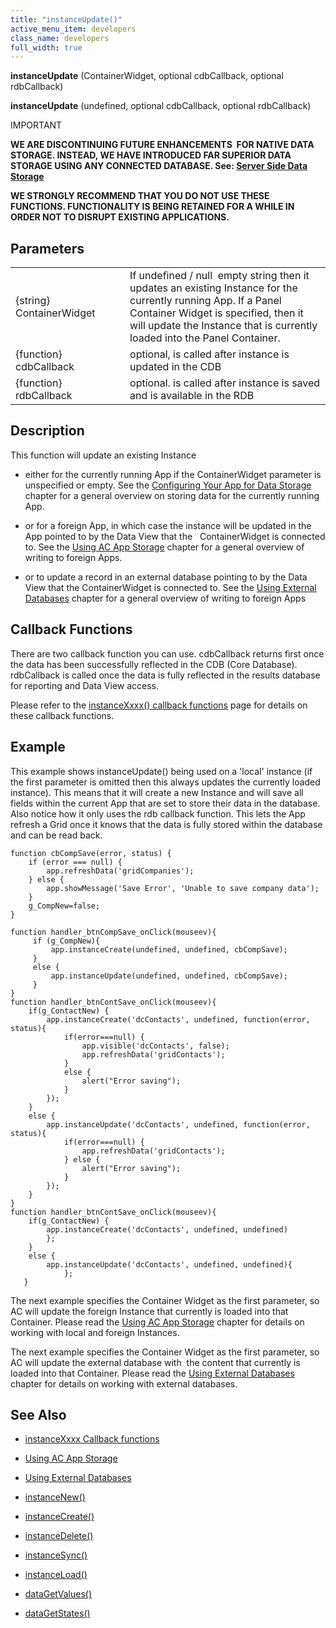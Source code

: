 ```yaml
---
title: "instanceUpdate()"
active_menu_item: developers
class_name: developers
full_width: true
---
```



**instanceUpdate** (ContainerWidget, optional cdbCallback, optional rdbCallback)

**instanceUpdate** (undefined, optional cdbCallback, optional rdbCallback)

IMPORTANT

**WE ARE DISCONTINUING FUTURE ENHANCEMENTS  FOR NATIVE DATA STORAGE. INSTEAD, WE HAVE INTRODUCED FAR SUPERIOR DATA STORAGE USING ANY CONNECTED DATABASE. See: [Server Side Data Storage](../../../data-storage/server-side-data-storage/)**

**WE STRONGLY RECOMMEND THAT YOU DO NOT USE THESE FUNCTIONS. FUNCTIONALITY IS BEING RETAINED FOR A WHILE IN ORDER NOT TO DISRUPT EXISTING APPLICATIONS.**

## Parameters

<table>
<tr>
<td width="175">
{string} ContainerWidget

</td>
<td width="16">
</td>
<td width="689">
If undefined / null  empty string then it updates an existing Instance for the currently running App. If a Panel Container Widget is specified, then it will update the Instance that is currently loaded into the Panel Container.

</td>
</tr>
<tr>
<td width="175">
{function} cdbCallback

</td>
<td width="16">
</td>
<td width="689">
optional, is called after instance is updated in the CDB

</td>
</tr>
<tr>
<td width="175">
{function} rdbCallback

</td>
<td width="16">
</td>
<td width="689">
optional. is called after instance is saved and is available in the RDB

</td>
</tr>
</table>

## Description

This function will update an existing Instance

 - either for the currently running App if the ContainerWidget parameter is unspecified or empty. See the [Configuring Your App for Data Storage](../../../product-guide/advanced-features/data-storage-management/standard-storage-procedures/configuring-your-app-for-data) chapter for a general overview on storing data for the currently running App.

 - or for a foreign App, in which case the instance will be updated in the App pointed to by the Data View that the   ContainerWidget is connected to. See the [Using AC App Storage](../../../product-guide/advanced-features/data-storage-management/crud-in-detail/using-ac-app-storage/) chapter for a general overview of writing to foreign Apps.

 - or to update a record in an external database pointing to by the Data View that the ContainerWidget is connected to. See the [Using External Databases](../../../product-guide/advanced-features/data-storage-management/crud-in-detail/using-external-databases/) chapter for a general overview of writing to foreign Apps

## Callback Functions

There are two callback function you can use. cdbCallback returns first once the data has been successfully reflected in the CDB (Core Database). rdbCallback is called once the data is fully reflected in the results database for reporting and Data View access.

Please refer to the [instanceXxxx() callback functions](instancexxxx-callback-function.htm) page for details on these callback functions.

## Example

This example shows instanceUpdate() being used on a 'local' instance (if the first parameter is omitted then this always updates the currently loaded instance). This means that it will create a new Instance and will save all fields within the current App that are set to store their data in the database. Also notice how it only uses the rdb callback function. This lets the App refresh a Grid once it knows that the data is fully stored within the database and can be read back.

    function cbCompSave(error, status) {
        if (error === null) {
            app.refreshData('gridCompanies');
        } else {
            app.showMessage('Save Error', 'Unable to save company data');
        }
        g_CompNew=false;
    }
     
    function handler_btnCompSave_onClick(mouseev){
         if (g_CompNew){
             app.instanceCreate(undefined, undefined, cbCompSave);
         } 
         else {
             app.instanceUpdate(undefined, undefined, cbCompSave);
         }
    }
    function handler_btnContSave_onClick(mouseev){
        if(g_ContactNew) {
            app.instanceCreate('dcContacts', undefined, function(error, status){ 
                if(error===null) {
                    app.visible('dcContacts', false);
                    app.refreshData('gridContacts');       
                }
                else {
                    alert("Error saving");                        
                }
            });
        }
        else {
            app.instanceUpdate('dcContacts', undefined, function(error, status){ 
                if(error===null) {
                    app.refreshData('gridContacts');
                } else {
                    alert("Error saving");                      
                }
            });    
        }
    }
    function handler_btnContSave_onClick(mouseev){
        if(g_ContactNew) {
            app.instanceCreate('dcContacts', undefined, undefined)
            };
        }
        else {
            app.instanceUpdate('dcContacts', undefined, undefined){ 
                };    
       }
   

The next example specifies the Container Widget as the first parameter, so AC will update the foreign Instance that currently is loaded into that Container. Please read the [Using AC App Storage](../../../product-guide/advanced-features/data-storage-management/crud-in-detail/using-ac-app-storage/) chapter for details on working with local and foreign Instances.

The next example specifies the Container Widget as the first parameter, so AC will update the external database with  the content that currently is loaded into that Container. Please read the [Using External Databases](../../../product-guide/advanced-features/data-storage-management/crud-in-detail/using-external-databases/) chapter for details on working with external databases.

## See Also

 - [instanceXxxx Callback functions](instancexxxx-callback-function.htm)

 - [Using AC App Storage](../../../product-guide/advanced-features/data-storage-management/crud-in-detail/using-ac-app-storage/)

 - [Using External Databases](../../../product-guide/advanced-features/data-storage-management/crud-in-detail/using-external-databases/)

 - [instanceNew()](instancenew.htm)

 - [instanceCreate()](instancesave.htm "instance")

 - [instanceDelete()](instancedelete.htm)

 - [instanceSync()](instancesync.htm)

 - [instanceLoad()](instanceload.htm)

 - [dataGetValues()](../widget-data-state-manipulation/datagetvalues)

 - [dataGetStates()](../widget-data-state-manipulation/datagetstates)

